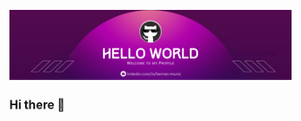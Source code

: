 <!--Banner-->
![HernanMuniz1 Banner Image](https://github.com/HernanMuniz1/HernanMuniz1/blob/main/banner.png)

## Hi there 👋

<!--
**HernanMuniz1/HernanMuniz1** is a ✨ _special_ ✨ repository because its `README.md` (this file) appears on your GitHub profile.

Here are some ideas to get you started:

- 🔭 I’m currently working on ...
- 🌱 I’m currently learning ...
- 👯 I’m looking to collaborate on ...
- 🤔 I’m looking for help with ...
- 💬 Ask me about ...
- 📫 How to reach me: ...
- 😄 Pronouns: ...
- ⚡ Fun fact: ...
-->
